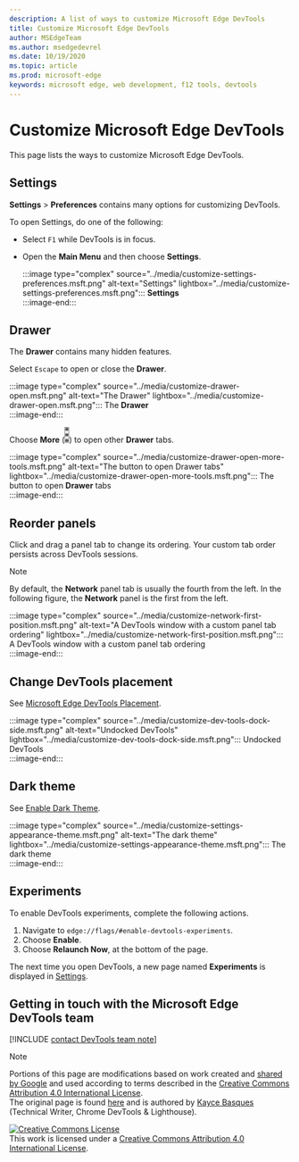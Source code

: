 ```yaml
---
description: A list of ways to customize Microsoft Edge DevTools
title: Customize Microsoft Edge DevTools
author: MSEdgeTeam
ms.author: msedgedevrel
ms.date: 10/19/2020 
ms.topic: article
ms.prod: microsoft-edge
keywords: microsoft edge, web development, f12 tools, devtools
---
```

<!-- Copyright Kayce Basques 

   Licensed under the Apache License, Version 2.0 (the "License");
   you may not use this file except in compliance with the License.
   You may obtain a copy of the License at

       https://www.apache.org/licenses/LICENSE-2.0

   Unless required by applicable law or agreed to in writing, software
   distributed under the License is distributed on an "AS IS" BASIS,
   WITHOUT WARRANTIES OR CONDITIONS OF ANY KIND, either express or implied.
   See the License for the specific language governing permissions and
   limitations under the License.  -->

# Customize Microsoft Edge DevTools  

  

This page lists the ways to customize Microsoft Edge DevTools.  

## Settings  

**Settings** > **Preferences** contains many options for customizing DevTools.  

To open Settings, do one of the following:  

*   Select `F1` while DevTools is in focus.  
*   Open the **Main Menu** and then choose **Settings**.  
    
    :::image type="complex" source="../media/customize-settings-preferences.msft.png" alt-text="Settings" lightbox="../media/customize-settings-preferences.msft.png":::
       **Settings**  
    :::image-end:::  
    
## Drawer  

The **Drawer** contains many hidden features.  

Select `Escape` to open or close the **Drawer**.  

:::image type="complex" source="../media/customize-drawer-open.msft.png" alt-text="The Drawer" lightbox="../media/customize-drawer-open.msft.png":::
   The **Drawer**  
:::image-end:::  

Choose **More** \(![More][ImageMoreIcon]\) to open other **Drawer** tabs.  

:::image type="complex" source="../media/customize-drawer-open-more-tools.msft.png" alt-text="The button to open Drawer tabs" lightbox="../media/customize-drawer-open-more-tools.msft.png":::
   The button to open **Drawer** tabs  
:::image-end:::  

## Reorder panels  

Click and drag a panel tab to change its ordering.  Your custom tab order persists across DevTools sessions.  

> [!NOTE]
> By default, the **Network** panel tab is usually the fourth from the left.  In the following figure, the **Network** panel is the first from the left.  

:::image type="complex" source="../media/customize-network-first-position.msft.png" alt-text="A DevTools window with a custom panel tab ordering" lightbox="../media/customize-network-first-position.msft.png":::
   A DevTools window with a custom panel tab ordering  
:::image-end:::  

## Change DevTools placement  

See [Microsoft Edge DevTools Placement][DevToolsPlacement].  

:::image type="complex" source="../media/customize-dev-tools-dock-side.msft.png" alt-text="Undocked DevTools" lightbox="../media/customize-dev-tools-dock-side.msft.png":::
   Undocked DevTools  
:::image-end:::  

## Dark theme  

See [Enable Dark Theme][DarkTheme].  

:::image type="complex" source="../media/customize-settings-appearance-theme.msft.png" alt-text="The dark theme" lightbox="../media/customize-settings-appearance-theme.msft.png":::
   The dark theme  
:::image-end:::  

## Experiments  

To enable DevTools experiments, complete the following actions.  

1.  Navigate to `edge://flags/#enable-devtools-experiments`.  
1.  Choose **Enable**.  
1.  Choose **Relaunch Now**, at the bottom of the page.  

The next time you open DevTools, a new page named **Experiments** is displayed in [Settings](#settings).  

## Getting in touch with the Microsoft Edge DevTools team  

[!INCLUDE [contact DevTools team note](../includes/contact-devtools-team-note.md)]  

<!-- image links -->  

[ImageMoreIcon]: ../media/more-icon.msft.png  

<!-- links -->  

[DevToolsPlacement]: ./placement.md "Change Microsoft Edge DevTools placement | Microsoft Docs"  
[DarkTheme]: ./dark-theme.md "Enable Dark Theme in Microsoft Edge DevTools | Microsoft Docs"  

> [!NOTE]
> Portions of this page are modifications based on work created and [shared by Google][GoogleSitePolicies] and used according to terms described in the [Creative Commons Attribution 4.0 International License][CCA4IL].  
> The original page is found [here](https://developers.google.com/web/tools/chrome-devtools/customize/index) and is authored by [Kayce Basques][KayceBasques] \(Technical Writer, Chrome DevTools \& Lighthouse\).  

[![Creative Commons License][CCby4Image]][CCA4IL]  
This work is licensed under a [Creative Commons Attribution 4.0 International License][CCA4IL].  

[CCA4IL]: https://creativecommons.org/licenses/by/4.0  
[CCby4Image]: https://i.creativecommons.org/l/by/4.0/88x31.png  
[GoogleSitePolicies]: https://developers.google.com/terms/site-policies  
[KayceBasques]: https://developers.google.com/web/resources/contributors/kaycebasques  
